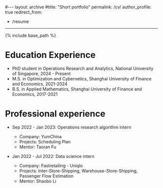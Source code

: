 #---
layout: archive
#title: "Short portfolio"
permalink: /cv/
author_profile: true
redirect_from:
  - /resume
---

{% include base_path %}

Education Experience
======
* PhD student in Operations Research and Analytics, National University of Singapore, 2024 - Present
* M.S. in Optimization and Cybernetics, Shanghai University of Finance and Economics, 2021-2024
* B.S. in Applied Mathematics, Shanghai University of Finance and Economics, 2017-2021

Professional experience
======
* Sep 2022 - Jan 2023: Operations research algorithm intern
  * Company: YumChina
  * Projects: Scheduling Plan
  * Mentor: Taoran Fu
    
* Jan 2022 - Jul 2022: Data science intern
  * Company: Fastretailing - Uniqlo
  * Projects: Inter-Store-Shipping, Warehouse-Store-Shipping, Passenger Flow Estimation
  * Mentor: Shaobo Li
  

